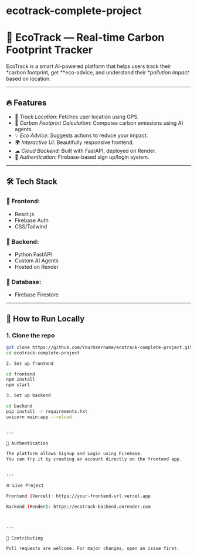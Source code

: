 
# ecotrack-complete-project

# 🌱 EcoTrack — Real-time Carbon Footprint Tracker

EcoTrack is a smart AI-powered platform that helps users track their *carbon footprint, get **eco-advice, and understand their **pollution impact* based on location.

---

## 🔥 Features

- 📍 *Track Location*: Fetches user location using GPS.
- 💨 *Carbon Footprint Calculation*: Computes carbon emissions using AI agents.
- 💡 *Eco Advice*: Suggests actions to reduce your impact.
- 🌍 *Interactive UI*: Beautifully responsive frontend.
- ☁ *Cloud Backend*: Built with FastAPI, deployed on Render.
- 🔐 *Authentication*: Firebase-based sign up/login system.

---

## 🛠 Tech Stack

### 🔹 Frontend:
- React.js
- Firebase Auth
- CSS/Tailwind

### 🔹 Backend:
- Python FastAPI
- Custom AI Agents
- Hosted on Render

### 🔹 Database:
- Firebase Firestore

---

## 🚀 How to Run Locally

### 1. Clone the repo

```bash
git clone https://github.com/YourUsername/ecotrack-complete-project.git
cd ecotrack-complete-project

2. Set up frontend

cd frontend
npm install
npm start

3. Set up backend

cd backend
pip install -r requirements.txt
uvicorn main:app --reload


---

👥 Authentication

The platform allows Signup and Login using Firebase.
You can try it by creating an account directly on the frontend app.


---

🌐 Live Project

Frontend (Vercel): https://your-frontend-url.vercel.app

Backend (Render): https://ecotrack-backend.onrender.com



---

🤝 Contributing

Pull requests are welcome. For major changes, open an issue first.
